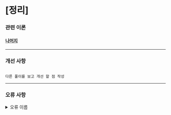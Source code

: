 # [정리]

### 관련 이론 
#### [나머지](https://github.com/jiyeon1227/CS_NOTE/blob/master/src/DesignPattern/ObserverPattern.md)

<hr>

### 개선 사항

```java

다른 풀이를 보고 개선 할 점 작성

```

<hr>

### 오류 사항

<details>
<summary> 오류 이름</summary>
<div>

```java

오류 해결 방법 작성

```
</div>
</details>